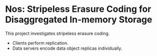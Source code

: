 # Nos: Stripeless Erasure Coding for Disaggregated In-memory Storage

This project investigates stripeless erasure coding.

* Clients perform replication.
* Data servers encode data object replicas individually.
